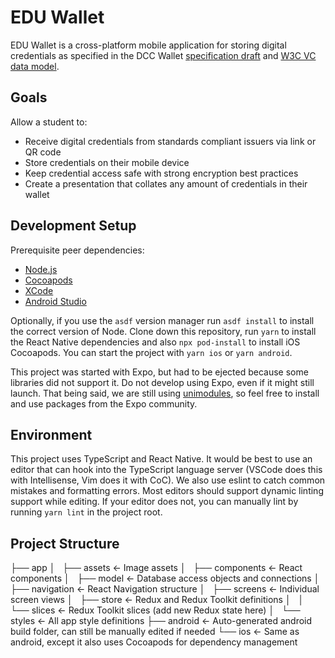 # EDU Wallet

EDU Wallet is a cross-platform mobile application for storing digital credentials as specified in the DCC Wallet [specification draft](https://cdn.filestackcontent.com/preview/FeqEJI3S5KelmLv8XJss) and [W3C VC data model](https://w3c.github.io/vc-data-model/).

## Goals
Allow a student to:
* Receive digital credentials from standards compliant issuers via link or QR code
* Store credentials on their mobile device
* Keep credential access safe with strong encryption best practices
* Create a presentation that collates any amount of credentials in their wallet

## Development Setup

Prerequisite peer dependencies:
* [Node.js](https://nodejs.org/en/)
* [Cocoapods](https://cocoapods.org/)
* [XCode](https://developer.apple.com/xcode/)
* [Android Studio](https://developer.android.com/studio)

Optionally, if you use the `asdf` version manager run `asdf install` to install the correct version of Node. Clone down this repository, run `yarn` to install the React Native dependencies and also `npx pod-install` to install iOS Cocoapods. You can start the project with `yarn ios` or `yarn android`.

This project was started with Expo, but had to be ejected because some libraries did not support it. Do not develop using Expo, even if it might still launch. That being said, we are still using [unimodules](https://github.com/unimodules/react-native-unimodules), so feel free to install and use packages from the Expo community.

## Environment

This project uses TypeScript and React Native. It would be best to use an editor that can hook into the TypeScript language server (VSCode does this with Intellisense, Vim does it with CoC). We also use eslint to catch common mistakes and formatting errors. Most editors should support dynamic linting support while editing. If your editor does not, you can manually lint by running `yarn lint` in the project root.

## Project Structure

├── app
│   ├── assets ← Image assets 
│   ├── components ← React components
│   ├── model ← Database access objects and connections
│   ├── navigation ← React Navigation structure
│   ├── screens ← Individual screen views
│   ├── store ← Redux and Redux Toolkit definitions
│   │   └── slices ← Redux Toolkit slices (add new Redux state here)
│   └── styles ← All app style definitions
├── android ← Auto-generated android build folder, can still be manually edited if needed
└── ios ← Same as android, except it also uses Cocoapods for dependency management

